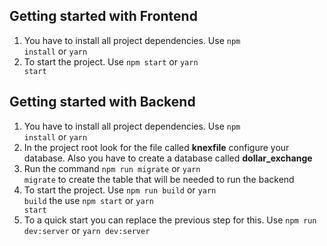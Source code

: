 ## Getting started with Frontend

1. You have to install all project dependencies. Use <code>npm install</code> or <code>yarn</code>
2. To start the project. Use <code>npm start</code> or <code>yarn start</code>

## Getting started with Backend

1. You have to install all project dependencies. Use <code>npm install</code> or <code>yarn</code>
2. In the project root look for the file called <b>knexfile</b> configure your database. Also you have to create a database called <b>dollar_exchange</b>
3. Run the command <code>npm run migrate</code> or <code>yarn migrate</code> to create the table that will be needed to run the backend
4. To start the project. Use <code>npm run build</code> or <code>yarn build</code> the use <code>npm start</code> or <code>yarn start</code>
5. To a quick start you can replace the previous step for this. Use <code>npm run dev:server</code> or <code>yarn dev:server</code>



